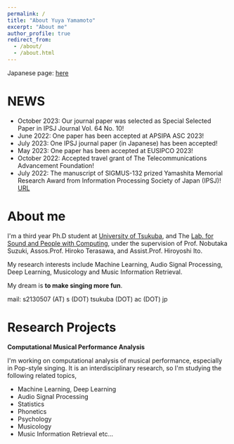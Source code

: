 ```yaml
---
permalink: /
title: "About Yuya Yamamoto"
excerpt: "About me"
author_profile: true
redirect_from: 
  - /about/
  - /about.html
---
```


<!--This is the front page of a website that is powered by the [academicpages template](https://github.com/academicpages/academicpages.github.io) and hosted on GitHub pages. [GitHub pages](https://pages.github.com) is a free service in which websites are built and hosted from code and data stored in a GitHub repository, automatically updating when a new commit is made to the respository. This template was forked from the [Minimal Mistakes Jekyll Theme](https://mmistakes.github.io/minimal-mistakes/) created by Michael Rose, and then extended to support the kinds of content that academics have: publications, talks, teaching, a portfolio, blog posts, and a dynamically-generated CV. You can fork [this repository](https://github.com/academicpages/academicpages.github.io) right now, modify the configuration and markdown files, add your own PDFs and other content, and have your own site for free, with no ads! An older version of this template powers my own personal website at [stuartgeiger.com](http://stuartgeiger.com), which uses [this Github repository](https://github.com/staeiou/staeiou.github.io).
-->
Japanese page: [here](https://sites.google.com/view/yamathcy-japanese/%E3%83%9B%E3%83%BC%E3%83%A0)

NEWS
=====
- October 2023: Our journal paper was selected as Special Selected Paper in IPSJ Journal Vol. 64 No. 10!
- June 2022: One paper has been accepted at APSIPA ASC 2023!
- July 2023: One IPSJ journal paper (in Japanese) has been accepted!
- May 2023: One paper has been accepted at EUSIPCO 2023!
- October 2022: Accepted travel grant of The Telecommunications Advancement Foundation! 
- July 2022: The manuscript of SIGMUS-132 prized Yamashita Memorial Research Award from Information Processing Society of Japan (IPSJ)! [URL](https://www.ipsj.or.jp/award/yamasita2022-detail.html#mus)


About me
======

I'm a third year Ph.D student at [University of Tsukuba](), and The [Lab. for Sound and People with Computing](https://lspc.slis.tsukuba.ac.jp/), under the supervision of Prof. Nobutaka Suzuki,  Assos.Prof. Hiroko Terasawa, and  Assist.Prof. Hiroyoshi Ito.

My research interests include Machine Learning, Audio Signal Processing, Deep Learning, Musicology and Music Information Retrieval.

My dream is **to make singing more fun**.

mail: s2130507 (AT) s (DOT) tsukuba (DOT) ac (DOT) jp


Research Projects
======

 **Computational Musical Performance Analysis**
 
 I'm working on computational analysis of musical performance, especially in Pop-style singing.
 It is an interdisciplinary research, so I'm studying the following related topics,
 + Machine Learning, Deep Learning
 + Audio Signal Processing
 + Statistics
 + Phonetics
 + Psychology
 + Musicology
 + Music Information Retrieval
 etc...
 
 
